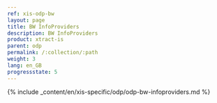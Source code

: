 ```yaml
---
ref: xis-odp-bw
layout: page
title: BW InfoProviders
description: BW InfoProviders
product: xtract-is
parent: odp
permalink: /:collection/:path
weight: 3
lang: en_GB
progressstate: 5
---
```

{% include _content/en/xis-specific/odp/odp-bw-infoproviders.md %}
